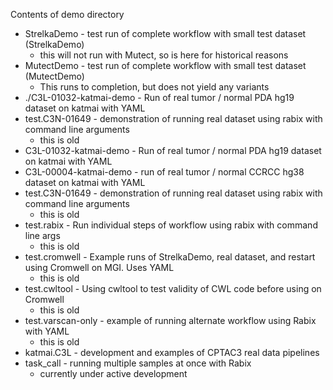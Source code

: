 Contents of demo directory

* StrelkaDemo - test run of complete workflow with small test dataset (StrelkaDemo)
    * this will not run with Mutect, so is here for historical reasons 
* MutectDemo - test run of complete workflow with small test dataset (MutectDemo)
    * This runs to completion, but does not yield any variants
* ./C3L-01032-katmai-demo - Run of real tumor / normal PDA hg19 dataset on katmai with YAML
* test.C3N-01649 - demonstration of running real dataset using rabix with command line arguments
    * this is old
* C3L-01032-katmai-demo - Run of real tumor / normal PDA hg19 dataset on katmai with YAML
* C3L-00004-katmai-demo - run of real tumor / normal CCRCC hg38 dataset on katmai with YAML
* test.C3N-01649 - demonstration of running real dataset using rabix with command line arguments
    * this is old
* test.rabix - Run individual steps of workflow using rabix with command line args
    * this is old
* test.cromwell - Example runs of StrelkaDemo, real dataset, and restart using Cromwell on MGI.  Uses YAML
    * this is old
* test.cwltool - Using cwltool to test validity of CWL code before using on Cromwell
    * this is old
* test.varscan-only - example of running alternate workflow using Rabix with YAML 
    * this is old
* katmai.C3L - development and examples of CPTAC3 real data pipelines 
* task_call - running multiple samples at once with Rabix
    * currently under active development
